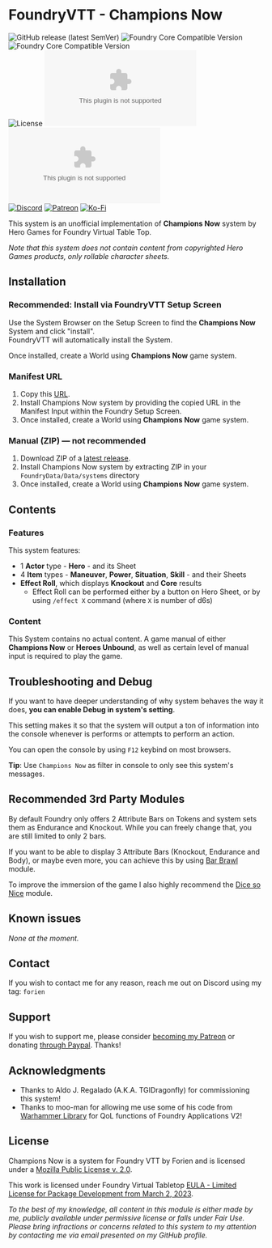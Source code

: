 # FoundryVTT - Champions Now
![GitHub release (latest SemVer)](https://img.shields.io/github/v/release/Foundry-Workshop/champions-now?style=for-the-badge)
![Foundry Core Compatible Version](https://img.shields.io/badge/dynamic/json.svg?url=https%3A%2F%2Fraw.githubusercontent.com%2FFFoundry-Workshop%2Fchampions-now%2Fmaster%2Fdist%2Fsystem.json&label=Foundry%20Min%20Version&query=$.compatibility.minimum&colorB=orange&style=for-the-badge)
![Foundry Core Compatible Version](https://img.shields.io/badge/dynamic/json.svg?url=https%3A%2F%2Fraw.githubusercontent.com%2FFFoundry-Workshop%2Fchampions-now%2Fmaster%2Fdist%2Fsystem.json&label=Foundry%20Verified&query=$.compatibility.verified&colorB=orange&style=for-the-badge)  
![License](https://img.shields.io/github/license/Foundry-Workshop/champions-now?style=for-the-badge) ![GitHub Releases](https://img.shields.io/github/downloads/Foundry-Workshop/champions-now/latest/module.zip?style=for-the-badge)
![GitHub All Releases](https://img.shields.io/github/downloads/Foundry-Workshop/champions-now/module.zip?style=for-the-badge&label=Downloads+total)  
[![Discord](https://img.shields.io/badge/Discord-%235865F2.svg?style=for-the-badge&logo=discord&logoColor=white&link=https%3A%2F%2Fdiscord.gg%2FXkTFv8DRDc)](https://discord.gg/XkTFv8DRDc)
[![Patreon](https://img.shields.io/badge/Patreon-F96854?style=for-the-badge&logo=patreon&logoColor=white)](https://www.patreon.com/foundryworkshop)
[![Ko-Fi](https://img.shields.io/badge/Ko--fi-F16061?style=for-the-badge&logo=ko-fi&logoColor=white)](https://ko-fi.com/forien)

This system is an unofficial implementation of **Champions Now** system by Hero Games for Foundry Virtual Table Top.  

*Note that this system does not contain content from copyrighted Hero Games products, only rollable character sheets.*


## Installation

### Recommended: Install via FoundryVTT Setup Screen

Use the System Browser on the Setup Screen to find the **Champions Now** System and click "install".  
FoundryVTT will automatically install the System.

Once installed, create a World using **Champions Now** game system.

### Manifest URL

1. Copy this [URL](https://github.com/Foundry-Workshop/champions-now/releases/latest/download/system.json).
2. Install Champions Now system by providing the copied URL in the Manifest Input within the Foundry Setup Screen.
3. Once installed, create a World using **Champions Now** game system.

### Manual (ZIP) — not recommended

1. Download ZIP of a [latest release](https://github.com/Foundry-Workshop/champions-now/releases/latest/download/system.zip).
2. Install Champions Now system by extracting ZIP in your `FoundryData/Data/systems` directory
3. Once installed, create a World using **Champions Now** game system.



## Contents
### Features
This system features:
- 1 **Actor** type - **Hero** - and its Sheet
- 4 **Item** types - **Maneuver**, **Power**, **Situation**, **Skill** - and their Sheets
- **Effect Roll**, which displays **Knockout** and **Core** results
  - Effect Roll can be performed either by a button on Hero Sheet, or by using `/effect X` command (where `X` is number of d6s) 

### Content
This System contains no actual content. A game manual of either **Champions Now** or **Heroes Unbound**, as well as certain level of manual input is required to play the game.

## Troubleshooting and Debug
If you want to have deeper understanding of why system behaves the way it does, **you can enable Debug in system's setting**.

This setting makes it so that the system will output a ton of information into the console whenever is performs or attempts to perform an action.

You can open the console by using `F12` keybind on most browsers.

**Tip**: Use `Champions Now` as filter in console to only see this system's messages.


## Recommended 3rd Party Modules
By default Foundry only offers 2 Attribute Bars on Tokens and system sets them as Endurance and Knockout. While you can freely change that, you are still limited to only 2 bars.

If you want to be able to display 3 Attribute Bars (Knockout, Endurance and Body), or maybe even more, you can achieve this by using [Bar Brawl](https://foundryvtt.com/packages/barbrawl) module.

To improve the immersion of the game I also highly recommend the [Dice so Nice](https://foundryvtt.com/packages/dice-so-nice/) module.

## Known issues

_None at the moment._

## Contact

If you wish to contact me for any reason, reach me out on Discord using my tag: `forien`


## Support

If you wish to support me, please consider [becoming my Patreon](https://www.patreon.com/foundryworkshop) or donating [through Paypal](https://www.paypal.com/cgi-bin/webscr?cmd=_s-xclick&hosted_button_id=6P2RRX7HVEMV2&source=url). Thanks!




## Acknowledgments
* Thanks to Aldo J. Regalado (A.K.A. TGIDragonfly) for commissioning this system!
* Thanks to moo-man for allowing me use some of his code from [Warhammer Library](https://github.com/moo-man/WarhammerLibrary-FVTT) for QoL functions of Foundry Applications V2!


## License

Champions Now is a system for Foundry VTT by Forien and is licensed under a [Mozilla Public License v. 2.0](https://github.com/Foundry-Workshop/champions-now/blob/master/LICENSE).

This work is licensed under Foundry Virtual Tabletop [EULA - Limited License for Package Development from March 2, 2023](https://foundryvtt.com/article/license/).

_To the best of my knowledge, all content in this module is either made by me, publicly available under permissive license or falls under Fair Use. Please bring infractions or concerns related to this system to my attention by contacting me via email presented on my GitHub profile._ 
